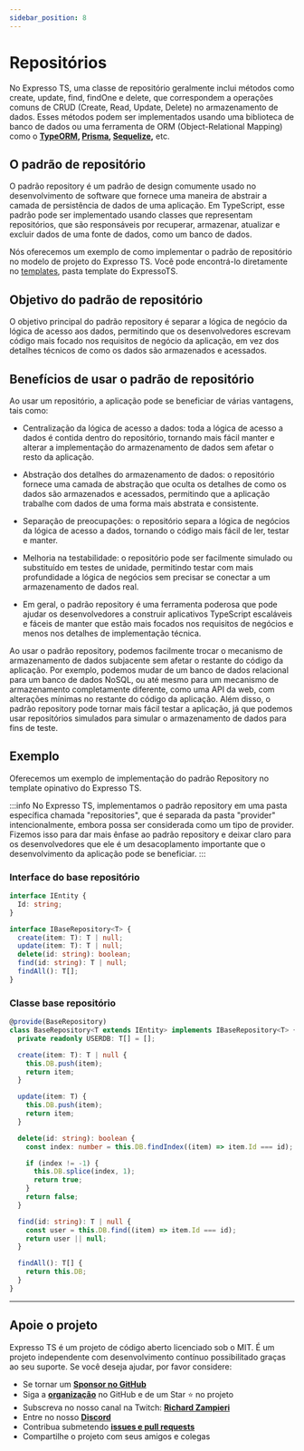 ```yaml
---
sidebar_position: 8
---
```


# Repositórios

No Expresso TS, uma classe de repositório geralmente inclui métodos como create, update, find, findOne e delete, que correspondem a operações comuns de CRUD (Create, Read, Update, Delete) no armazenamento de dados. Esses métodos podem ser implementados usando uma biblioteca de banco de dados ou uma ferramenta de ORM (Object-Relational Mapping) como o **[TypeORM](https://typeorm.io/), [Prisma](https://www.prisma.io/), [Sequelize](https://sequelize.org/),** etc.

## O padrão de repositório

O padrão repository é um padrão de design comumente usado no desenvolvimento de software que fornece uma maneira de abstrair a camada de persistência de dados de uma aplicação. Em TypeScript, esse padrão pode ser implementado usando classes que representam repositórios, que são responsáveis por recuperar, armazenar, atualizar e excluir dados de uma fonte de dados, como um banco de dados.

Nós oferecemos um exemplo de como implementar o padrão de repositório no modelo de projeto do Expresso TS. Você pode encontrá-lo diretamente no [templates](https://github.com/expressots/expressots/tree/main/templates), pasta template do ExpressoTS.

## Objetivo do padrão de repositório

O objetivo principal do padrão repository é separar a lógica de negócio da lógica de acesso aos dados, permitindo que os desenvolvedores escrevam código mais focado nos requisitos de negócio da aplicação, em vez dos detalhes técnicos de como os dados são armazenados e acessados.

## Benefícios de usar o padrão de repositório

Ao usar um repositório, a aplicação pode se beneficiar de várias vantagens, tais como:

- Centralização da lógica de acesso a dados: toda a lógica de acesso a dados é contida dentro do repositório, tornando mais fácil manter e alterar a implementação do armazenamento de dados sem afetar o resto da aplicação.

- Abstração dos detalhes do armazenamento de dados: o repositório fornece uma camada de abstração que oculta os detalhes de como os dados são armazenados e acessados, permitindo que a aplicação trabalhe com dados de uma forma mais abstrata e consistente.

- Separação de preocupações: o repositório separa a lógica de negócios da lógica de acesso a dados, tornando o código mais fácil de ler, testar e manter.

- Melhoria na testabilidade: o repositório pode ser facilmente simulado ou substituído em testes de unidade, permitindo testar com mais profundidade a lógica de negócios sem precisar se conectar a um armazenamento de dados real.

- Em geral, o padrão repository é uma ferramenta poderosa que pode ajudar os desenvolvedores a construir aplicativos TypeScript escaláveis e fáceis de manter que estão mais focados nos requisitos de negócios e menos nos detalhes de implementação técnica.

Ao usar o padrão repository, podemos facilmente trocar o mecanismo de armazenamento de dados subjacente sem afetar o restante do código da aplicação. Por exemplo, podemos mudar de um banco de dados relacional para um banco de dados NoSQL, ou até mesmo para um mecanismo de armazenamento completamente diferente, como uma API da web, com alterações mínimas no restante do código da aplicação. Além disso, o padrão repository pode tornar mais fácil testar a aplicação, já que podemos usar repositórios simulados para simular o armazenamento de dados para fins de teste.

## Exemplo

Oferecemos um exemplo de implementação do padrão Repository no template opinativo do Expresso TS.

:::info
No Expresso TS, implementamos o padrão repository em uma pasta específica chamada "repositories", que é separada da pasta "provider" intencionalmente, embora possa ser considerada como um tipo de provider. Fizemos isso para dar mais ênfase ao padrão repository e deixar claro para os desenvolvedores que ele é um desacoplamento importante que o desenvolvimento da aplicação pode se beneficiar.
:::

### Interface do base repositório

```typescript
interface IEntity {
  Id: string;
}

interface IBaseRepository<T> {
  create(item: T): T | null;
  update(item: T): T | null;
  delete(id: string): boolean;
  find(id: string): T | null;
  findAll(): T[];
}
```

### Classe base repositório

```typescript
@provide(BaseRepository)
class BaseRepository<T extends IEntity> implements IBaseRepository<T> {
  private readonly USERDB: T[] = [];

  create(item: T): T | null {
    this.DB.push(item);
    return item;
  }

  update(item: T) {
    this.DB.push(item);
    return item;
  }

  delete(id: string): boolean {
    const index: number = this.DB.findIndex((item) => item.Id === id);

    if (index != -1) {
      this.DB.splice(index, 1);
      return true;
    }
    return false;
  }

  find(id: string): T | null {
    const user = this.DB.find((item) => item.Id === id);
    return user || null;
  }

  findAll(): T[] {
    return this.DB;
  }
}
```

---

## Apoie o projeto

Expresso TS é um projeto de código aberto licenciado sob o MIT. É um projeto independente com desenvolvimento contínuo possibilitado graças ao seu suporte. Se você deseja ajudar, por favor considere:

- Se tornar um **[Sponsor no GitHub](https://github.com/sponsors/expressots)**
- Siga a **[organização](https://github.com/expressots)** no GitHub e de um Star ⭐ no projeto
- Subscreva no nosso canal na Twitch: **[Richard Zampieri](https://www.twitch.tv/richardzampieri)**
- Entre no nosso **[Discord](https://discord.com/invite/PyPJfGK)**
- Contribua submetendo **[issues e pull requests](https://github.com/expressots/expressots/issues/new/choose)**
- Compartilhe o projeto com seus amigos e colegas